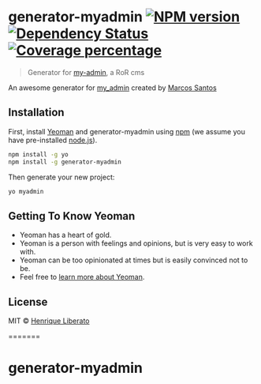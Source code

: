 # generator-myadmin [![NPM version][npm-image]][npm-url] [![Dependency Status][daviddm-image]][daviddm-url] [![Coverage percentage][coveralls-image]][coveralls-url]
> Generator for [my-admin](https://github.com/marcosvgs/my_admin), a RoR cms

An awesome generator for [my_admin](https://github.com/marcosvgs/my_admin) created by [Marcos Santos](https://github.com/marcosvgs/)

## Installation

First, install [Yeoman](http://yeoman.io) and generator-myadmin using [npm](https://www.npmjs.com/) (we assume you have pre-installed [node.js](https://nodejs.org/)).

```bash
npm install -g yo
npm install -g generator-myadmin
```

Then generate your new project:

```bash
yo myadmin
```

## Getting To Know Yeoman

 * Yeoman has a heart of gold.
 * Yeoman is a person with feelings and opinions, but is very easy to work with.
 * Yeoman can be too opinionated at times but is easily convinced not to be.
 * Feel free to [learn more about Yeoman](http://yeoman.io/).

## License

MIT © [Henrique Liberato](hliberato.github.io)


[npm-image]: https://badge.fury.io/js/generator-myadmin.svg
[npm-url]: https://npmjs.org/package/generator-myadmin
[travis-image]: https://travis-ci.org/hliberato/generator-myadmin.svg?branch=master
[travis-url]: https://travis-ci.org/hliberato/generator-myadmin
[daviddm-image]: https://david-dm.org/hliberato/generator-myadmin.svg?theme=shields.io
[daviddm-url]: https://david-dm.org/hliberato/generator-myadmin
[coveralls-image]: https://coveralls.io/repos/hliberato/generator-myadmin/badge.svg
[coveralls-url]: https://coveralls.io/r/hliberato/generator-myadmin
=======
# generator-myadmin
